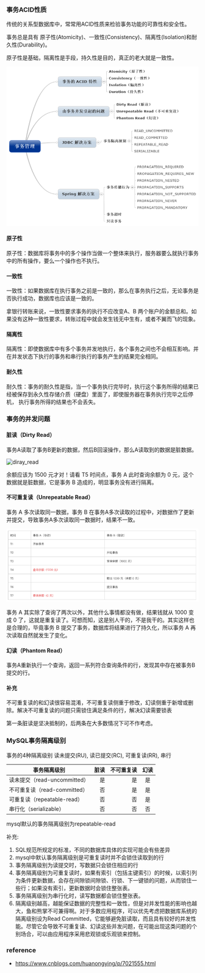
### 事务ACID性质

传统的关系型数据库中，常常用ACID性质来检验事务功能的可靠性和安全性。

事务总是具有 原子性(Atomicity)、一致性(Consistency)、隔离性(Isolation)和耐久性(Durability)。

原子性是基础，隔离性是手段，持久性是目的，真正的老大就是一致性。

![transaction](https://github.com/SwanSpouse/redis_go/blob/master/z_docs/database/transaction.png?raw=true)

#### 原子性

原子性：数据库将事务中的多个操作当做一个整体来执行，服务器要么就执行事务中的所有操作，要么一个操作也不执行。

#### 一致性

一致性：如果数据库在执行事务之前是一致的，那么在事务执行之后，无论事务是否执行成功，数据库也应该是一致的。

拿银行转账来说，一致性要求事务的执行不应改变A、B 两个账户的金额总和。如果没有这种一致性要求，转账过程中就会发生钱无中生有，或者不翼而飞的现象。

#### 隔离性

隔离性：即使数据库中有多个事务并发地执行，各个事务之间也不会相互影响。并在并发状态下执行的事务和串行执行的事务产生的结果完全相同。

#### 耐久性

耐久性：事务的耐久性是指，当一个事务执行完毕时，执行这个事务所得的结果已经被保存到永久性存储介质（硬盘）里面了，即使服务器在事务执行完毕之后停机，
执行事务所得的结果也不会丢失。


### 事务的并发问题

#### 脏读（Dirty Read）
事务A读取了事务B更新的数据，然后B回滚操作，那么A读取到的数据是脏数据。

![diray_read](https://github.com/SwanSpouse/redis_go/blob/master/z_docs/database/diray_read.png?raw=true)

余额应该为 1500 元才对！请看 T5 时间点，事务 A 此时查询余额为 0 元，这个数据就是脏数据，它是事务 B 造成的，明显事务没有进行隔离。


#### 不可重复读（Unrepeatable Read）
事务 A 多次读取同一数据，事务 B 在事务A多次读取的过程中，对数据作了更新并提交，导致事务A多次读取同一数据时，结果不一致。

![unrepeatable_read](https://github.com/SwanSpouse/redis_go/blob/master/z_docs/database/unrepeatable_read.png?raw=true)

事务 A 其实除了查询了两次以外，其他什么事情都没有做，结果钱就从 1000 变成 0 了，这就是重复读了。可想而知，这是别人干的，不是我干的。其实这样也是合理的，毕竟事务 B 提交了事务，数据库将结果进行了持久化，所以事务 A 再次读取自然就发生了变化。

#### 幻读（Phantom Read）
事务A重新执行一个查询，返回一系列符合查询条件的行，发现其中存在被事务B提交的行。

#### 补充
不可重复读的和幻读很容易混淆，不可重复读侧重于修改，幻读侧重于新增或删除。解决不可重复读的问题只需锁住满足条件的行，解决幻读需要锁表

第一条脏读是坚决抵制的，后两条在大多数情况下可不作考虑。

### MySQL事务隔离级别

事务的4种隔离级别  读未提交(RU), 读已提交(RC), 可重复读(RR), 串行

|事务隔离级别 |	脏读  |	不可重复读 |	幻读
| --------  | -----: |    -----:   | :----: |
| 读未提交（read-uncommitted）|  是  |	 是 |  是
| 不可重复读（read-committed）|  否  |  是  | 是
| 可重复读（repeatable-read） |  否  |  否  | 是
| 串行化（serializable）      |	否 |  否  |  否

mysql默认的事务隔离级别为repeatable-read

补充:
1. SQL规范所规定的标准，不同的数据库具体的实现可能会有些差异
2. mysql中默认事务隔离级别是可重复读时并不会锁住读取到的行
3. 事务隔离级别为读提交时，写数据只会锁住相应的行
4. 事务隔离级别为可重复读时，如果有索引（包括主键索引）的时候，以索引列为条件更新数据，会存在间隙锁间隙锁、行锁、下一键锁的问题，从而锁住一些行；如果没有索引，更新数据时会锁住整张表。
5. 事务隔离级别为串行化时，读写数据都会锁住整张表。
6. 隔离级别越高，越能保证数据的完整性和一致性，但是对并发性能的影响也越大，鱼和熊掌不可兼得啊。对于多数应用程序，可以优先考虑把数据库系统的隔离级别设为Read Committed，它能够避免脏读取，而且具有较好的并发性能。尽管它会导致不可重复读、幻读这些并发问题，在可能出现这类问题的个别场合，可以由应用程序采用悲观锁或乐观锁来控制。

### reference
* https://www.cnblogs.com/huanongying/p/7021555.html
